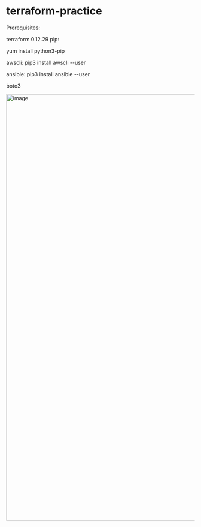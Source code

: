 # terraform-practice

Prerequisites: 

terraform 0.12.29
pip:

yum install python3-pip

awscli:
pip3 install awscli --user

ansible: 
pip3 install ansible --user

boto3

<img width="1139" alt="image" src="https://user-images.githubusercontent.com/26663183/228288976-3c2c4c32-0e16-4f15-bd36-24a511672181.png">

